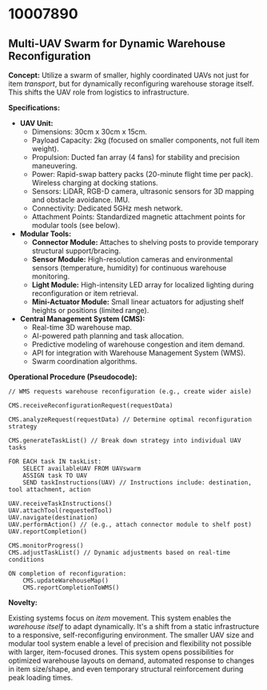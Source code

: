 # 10007890

## Multi-UAV Swarm for Dynamic Warehouse Reconfiguration

**Concept:** Utilize a swarm of smaller, highly coordinated UAVs not just for item *transport*, but for dynamically reconfiguring warehouse storage itself. This shifts the UAV role from logistics to infrastructure.

**Specifications:**

*   **UAV Unit:**
    *   Dimensions: 30cm x 30cm x 15cm.
    *   Payload Capacity: 2kg (focused on smaller components, not full item weight).
    *   Propulsion: Ducted fan array (4 fans) for stability and precision maneuvering.
    *   Power: Rapid-swap battery packs (20-minute flight time per pack). Wireless charging at docking stations.
    *   Sensors: LiDAR, RGB-D camera, ultrasonic sensors for 3D mapping and obstacle avoidance. IMU.
    *   Connectivity: Dedicated 5GHz mesh network.
    *   Attachment Points: Standardized magnetic attachment points for modular tools (see below).
*   **Modular Tools:**
    *   **Connector Module:** Attaches to shelving posts to provide temporary structural support/bracing.
    *   **Sensor Module:** High-resolution cameras and environmental sensors (temperature, humidity) for continuous warehouse monitoring.
    *   **Light Module:** High-intensity LED array for localized lighting during reconfiguration or item retrieval.
    *   **Mini-Actuator Module:** Small linear actuators for adjusting shelf heights or positions (limited range).
*   **Central Management System (CMS):**
    *   Real-time 3D warehouse map.
    *   AI-powered path planning and task allocation.
    *   Predictive modeling of warehouse congestion and item demand.
    *   API for integration with Warehouse Management System (WMS).
    *   Swarm coordination algorithms.

**Operational Procedure (Pseudocode):**

```
// WMS requests warehouse reconfiguration (e.g., create wider aisle)

CMS.receiveReconfigurationRequest(requestData)

CMS.analyzeRequest(requestData) // Determine optimal reconfiguration strategy

CMS.generateTaskList() // Break down strategy into individual UAV tasks

FOR EACH task IN taskList:
    SELECT availableUAV FROM UAVswarm
    ASSIGN task TO UAV
    SEND taskInstructions(UAV) // Instructions include: destination, tool attachment, action

UAV.receiveTaskInstructions()
UAV.attachTool(requestedTool)
UAV.navigate(destination)
UAV.performAction() // (e.g., attach connector module to shelf post)
UAV.reportCompletion()

CMS.monitorProgress()
CMS.adjustTaskList() // Dynamic adjustments based on real-time conditions

ON completion of reconfiguration:
    CMS.updateWarehouseMap()
    CMS.reportCompletionToWMS()
```

**Novelty:**

Existing systems focus on *item* movement. This system enables the *warehouse itself* to adapt dynamically. It's a shift from a static infrastructure to a responsive, self-reconfiguring environment. The smaller UAV size and modular tool system enable a level of precision and flexibility not possible with larger, item-focused drones. This system opens possibilities for optimized warehouse layouts on demand, automated response to changes in item size/shape, and even temporary structural reinforcement during peak loading times.